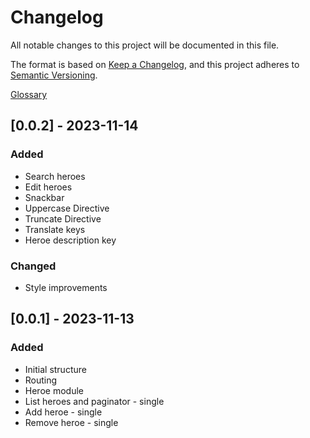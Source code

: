 # Changelog

All notable changes to this project will be documented in this file.

The format is based on [Keep a Changelog](https://keepachangelog.com/en/1.0.0/),
and this project adheres to [Semantic Versioning](https://semver.org/spec/v2.0.0.html).

[Glossary](#glossary)

## [0.0.2] - 2023-11-14

### Added

- Search heroes
- Edit heroes
- Snackbar
- Uppercase Directive
- Truncate Directive
- Translate keys
- Heroe description key

### Changed

- Style improvements

## [0.0.1] - 2023-11-13

### Added

- Initial structure
- Routing
- Heroe module
- List heroes and paginator - single
- Add heroe - single
- Remove heroe - single
